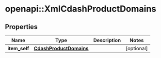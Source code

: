 # openapi::XmlCdashProductDomains


## Properties
Name | Type | Description | Notes
------------ | ------------- | ------------- | -------------
**item_self** | [**CdashProductDomains**](CdashProductDomains.md) |  | [optional] 


